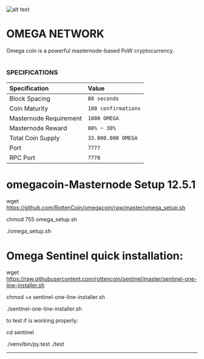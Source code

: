 
![alt text](http://45.76.137.248/files/OMEGA600x600.png "Omega Network Logo")
# OMEGA NETWORK
Omega coin is a powerful masternode-based PoW cryptocurrency.

#


### SPECIFICATIONS
| Specification | Value |
|:-----------|:-----------|
| Block Spacing | `80 seconds` |
| Coin Maturity | `100 confirmations` |
| Masternode Requirement | `1000 OMEGA` |
| Masternode Reward | `80% ~ 30%` |
| Total Coin Supply | `33.000.000 OMEGA` |
| Port | `7777` |
| RPC Port | `7778` |

# omegacoin-Masternode Setup 12.5.1

wget https://github.com/RottenCoin/omegacoin/raw/master/omega_setup.sh

chmod 755 omega_setup.sh

./omega_setup.sh

# Omega Sentinel quick installation:

wget https://raw.githubusercontent.com/rottencoin/sentinel/master/sentinel-one-line-installer.sh

chmod +x sentinel-one-line-installer.sh

./sentinel-one-line-installer.sh

to test if is working properly:

cd sentinel

./venv/bin/py.test ./test

***
